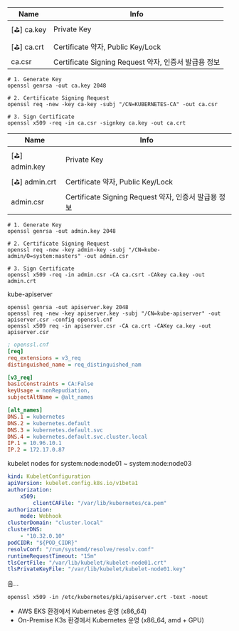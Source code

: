 | Name        | Info                                                 |
| ----------- | ---------------------------------------------------- |
| [⛳️] ca.key | Private Key                                          |
| [⛳️] ca.crt | Certificate 약자, Public Key/Lock                    |
| ca.csr      | Certificate Signing Request 약자, 인증서 발급용 정보 |

```shell
# 1. Generate Key
openssl genrsa -out ca.key 2048

# 2. Certificate Signing Request
openssl req -new -key ca-key -subj "/CN=KUBERNETES-CA" -out ca.csr

# 3. Sign Certificate
openssl x509 -req -in ca.csr -signkey ca.key -out ca.crt
```

| Name           | Info                                                 |
| -------------- | ---------------------------------------------------- |
| [⛳️] admin.key | Private Key                                          |
| [⛳️] admin.crt | Certificate 약자, Public Key/Lock                    |
| admin.csr      | Certificate Signing Request 약자, 인증서 발급용 정보 |

```shell
# 1. Generate Key
openssl genrsa -out admin.key 2048

# 2. Certificate Signing Request
openssl req -new -key admin-key -subj "/CN=kube-admin/O=system:masters" -out admin.csr

# 3. Sign Certificate
openssl x509 -req -in admin.csr -CA ca.csrt -CAkey ca.key -out admin.crt
```

kube-apiserver

```shell
openssl genrsa -out apiserver.key 2048
openssl req -new -key apiserver.key -subj "/CN=kube-apiserver" -out apiserver.csr -config openssl.cnf
openssl x509 req -in apiserver.csr -CA ca.crt -CAKey ca.key -out apiserver.csr
```

```ini
; openssl.cnf
[req]
req_extensions = v3_req
distinguished_name = req_distinguished_nam

[v3_req]
basicConstraints = CA:False
keyUsage = nonRepudiation,
subjectAltName = @alt_names

[alt_names]
DNS.1 = kubernetes
DNS.2 = kubernetes.default
DNS.3 = kubernetes.default.svc
DNS.4 = kubernetes.default.svc.cluster.local
IP.1 = 10.96.10.1
IP.2 = 172.17.0.87
```

kubelet nodes for system:node:node01 ~ system:node:node03

```yaml
kind: KubeletConfiguration
apiVersion: kubelet.config.k8s.io/v1beta1
authorization:
    x509:
        clientCAFile: "/var/lib/kubernetes/ca.pem"
authorization:
    mode: Webhook
clusterDomain: "cluster.local"
clusterDNS:
    - "10.32.0.10"
podCIDR: "${POD_CIDR}"
resolvConf: "/run/systemd/resolve/resolv.conf"
runtimeRequestTimeout: "15m"
tlsCertFile: "/var/lib/kubelet/kubelet-node01.crt"
tlsPrivateKeyFile: "/var/lib/kubelet/kubelet-node01.key"
```

음...

```shell
openssl x509 -in /etc/kubernetes/pki/apiserver.crt -text -noout
```

- AWS EKS 환경에서 Kubernetes 운영 (x86_64)
- On-Premise K3s 환경에서 Kubernetes 운영 (x86_64, amd + GPU)
